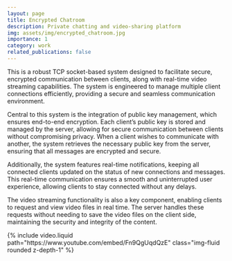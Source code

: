 ```yaml
---
layout: page
title: Encrypted Chatroom
description: Private chatting and video-sharing platform
img: assets/img/encrypted_chatroom.jpg
importance: 1
category: work
related_publications: false
---
```


This is a robust TCP socket-based system designed to facilitate secure, encrypted communication between clients, along with real-time video streaming capabilities. The system is engineered to manage multiple client connections efficiently, providing a secure and seamless communication environment.

Central to this system is the integration of public key management, which ensures end-to-end encryption. Each client’s public key is stored and managed by the server, allowing for secure communication between clients without compromising privacy. When a client wishes to communicate with another, the system retrieves the necessary public key from the server, ensuring that all messages are encrypted and secure.

Additionally, the system features real-time notifications, keeping all connected clients updated on the status of new connections and messages. This real-time communication ensures a smooth and uninterrupted user experience, allowing clients to stay connected without any delays.

The video streaming functionality is also a key component, enabling clients to request and view video files in real time. The server handles these requests without needing to save the video files on the client side, maintaining the security and integrity of the content.


<div class="col-sm mt-3 mt-md-0">
        {% include video.liquid path="https://www.youtube.com/embed/Fn9QgUqdQzE" class="img-fluid rounded z-depth-1" %}
</div>